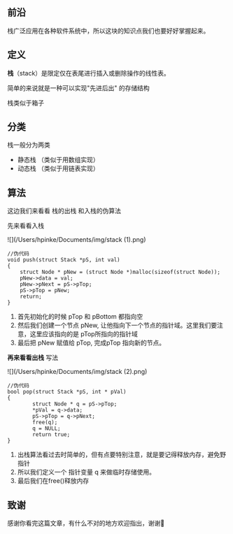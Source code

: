 ## 前沿

栈广泛应用在各种软件系统中，所以这块的知识点我们也要好好掌握起来。

## 定义

**栈**（stack）是限定仅在表尾进行插入或删除操作的线性表。

简单的来说就是一种可以实现"先进后出" 的存储结构

栈类似于箱子

## 分类

栈一般分为两类

- 静态栈 （类似于用数组实现）
- 动态栈 （类似于用链表实现）

## 算法

这边我们来看看 栈的出栈 和入栈的伪算法

先来看看入栈

![](/Users/hpinke/Documents/img/stack (1).png)

```
//伪代码
void push(struct Stack *pS, int val)
{
	struct Node * pNew = (struct Node *)malloc(sizeof(struct Node));
	pNew->data = val;
	pNew->pNext = pS->pTop; 
	pS->pTop = pNew;
	return;
}
```



1. 首先初始化的时候 pTop 和 pBottom 都指向空
2. 然后我们创建一个节点 pNew, 让他指向下一个节点的指针域。这里我们要注意，这里应该指向的是 pTop所指向的指针域
3. 最后把 pNew 赋值给 pTop, 完成pTop 指向新的节点。



**再来看看出栈** 写法

![](/Users/hpinke/Documents/img/stack (2).png)

```
//伪代码
bool pop(struct Stack *pS, int * pVal)
{	
		struct Node * q = pS->pTop;
		*pVal = q->data;
		pS->pTop = q->pNext;
		free(q);
		q = NULL;
		return true;	
}
```

1. 出栈算法看过去时简单的，但有点要特别注意，就是要记得释放内存，避免野指针
2. 所以我们定义一个 指针变量 q 来做临时存储使用。
3. 最后我们在free()释放内存



## 致谢

感谢你看完这篇文章，有什么不对的地方欢迎指出，谢谢🙏